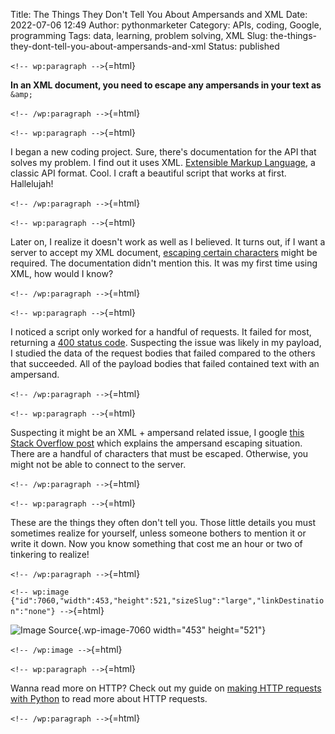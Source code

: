 Title: The Things They Don't Tell You About Ampersands and XML
Date: 2022-07-06 12:49
Author: pythonmarketer
Category: APIs, coding, Google, programming
Tags: data, learning, problem solving, XML
Slug: the-things-they-dont-tell-you-about-ampersands-and-xml
Status: published

`<!-- wp:paragraph -->`{=html}

**In an XML document, you need to escape any ampersands in your text as** `&amp;`

`<!-- /wp:paragraph -->`{=html}

`<!-- wp:paragraph -->`{=html}

I began a new coding project. Sure, there's documentation for the API that solves my problem. I find out it uses XML. [Extensible Markup Language](https://en.wikipedia.org/wiki/XML), a classic API format. Cool. I craft a beautiful script that works at first. Hallelujah!

`<!-- /wp:paragraph -->`{=html}

`<!-- wp:paragraph -->`{=html}

Later on, I realize it doesn't work as well as I believed. It turns out, if I want a server to accept my XML document, [escaping certain characters](https://www.ibm.com/docs/en/was-liberty/base?topic=manually-xml-escape-characters) might be required. The documentation didn't mention this. It was my first time using XML, how would I know?

`<!-- /wp:paragraph -->`{=html}

`<!-- wp:paragraph -->`{=html}

I noticed a script only worked for a handful of requests. It failed for most, returning a [400 status code](https://developer.mozilla.org/en-US/docs/Web/HTTP/Status/400). Suspecting the issue was likely in my payload, I studied the data of the request bodies that failed compared to the others that succeeded. All of the payload bodies that failed contained text with an ampersand.

`<!-- /wp:paragraph -->`{=html}

`<!-- wp:paragraph -->`{=html}

Suspecting it might be an XML + ampersand related issue, I google [this Stack Overflow post](https://stackoverflow.com/questions/1328538/how-do-i-escape-ampersands-in-xml-so-they-are-rendered-as-entities-in-html) which explains the ampersand escaping situation. There are a handful of characters that must be escaped. Otherwise, you might not be able to connect to the server.

`<!-- /wp:paragraph -->`{=html}

`<!-- wp:paragraph -->`{=html}

These are the things they often don't tell you. Those little details you must sometimes realize for yourself, unless someone bothers to mention it or write it down. Now you know something that cost me an hour or two of tinkering to realize!

`<!-- /wp:paragraph -->`{=html}

`<!-- wp:image {"id":7060,"width":453,"height":521,"sizeSlug":"large","linkDestination":"none"} -->`{=html}

![[Image Source](https://github.com/sichkar-valentyn/XML_files_in_Python/blob/master/example.xml)](https://pythonmarketer.files.wordpress.com/2022/07/xml-example-2.png?w=453){.wp-image-7060 width="453" height="521"}

`<!-- /wp:image -->`{=html}

`<!-- wp:paragraph -->`{=html}

Wanna read more on HTTP? Check out my guide on [making HTTP requests with Python](https://pythonmarketer.com/2020/05/18/how-to-make-json-requests-with-python/) to read more about HTTP requests.

`<!-- /wp:paragraph -->`{=html}
